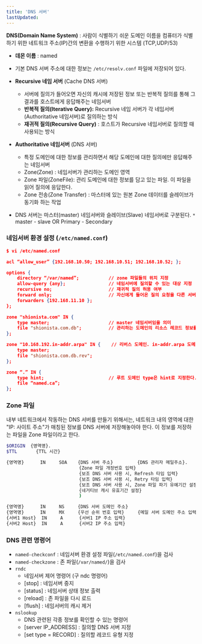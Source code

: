 ```yaml
---
title: 'DNS 서버'
lastUpdated: 
---
```


**DNS(Domain Name System)** : 사람이 식별하기 쉬운 도메인 이름을 컴퓨터가 식별하기 위한 네트워크 주소(IP)간의 변환을 수행하기 위한 시스템 (TCP,UDP/53)
- **데몬 이름** : named
- 기본 DNS 서버 주소에 대한 정보는 `/etc/resolv.conf` 파일에 저장되어 있다.

- **Recursive 네임 서버** (Cache DNS 서버)
  - 서버에 질의가 들어오면 자신의 캐시에 저장된 정보 또는 반복적 질의를 통해 그 결과를 호스트에게 응답해주는 네임서버
  - **반복적 질의(Iterative Query):** Recursive 네임 서버가 각 네임서버(Authoritative 네임서버)로 질의하는 방식
  - **재귀적 질의(Recursive Query)** : 호스트가 Recursive 네임서버로 질의할 때 사용되는 방식
  
-  **Authoritative 네임서버** (DNS 서버)
   - 특정 도메인에 대한 정보를 관리하면서 해당 도메인에 대한 질의에만 응답해주는 네임서버
   - Zone(Zone) : 네임서버가 관리하는 도메인 영역
   - Zone 파일(ZoneFile): 관리 도메인에 대한 정보를 담고 있는 파일. 이 파일을 읽어 질의에 응답한다.
   - Zone 전송(Zone Transfer) : 마스터에 있는 원본 Zone 데이터를 슬레이브가 동기화 하는 작업

-  DNS 서버는 마스터(master) 네임서버와 슬레이브(Slave) 네임서버로 구분된다.
`*` master - slave OR Primary - Secondary

### 네임서버 환경 설정 (`/etc/named.conf`)

```json
$ vi /etc/named.conf

acl “allow_user” {192.168.10.50; 192.168.10.51; 192.168.10.52; };

options {
    directory “/var/named”;           // zone 파일들의 위치 지정
    allow-query {any};                // 네임서버에 질의할 수 있는 대상 지정 
    recursive no;                     // 재귀적 질의 허용 여부
    forward only;                     // 자신에게 들어온 질의 요청을 다른 서버로 넘기는 옵션 
    forwarders {192.168.11.10 };
};

zone "shionista.com" IN {
    type master;                      // master 네임서버임을 의미
    file "shionista.com.db";          // 관리하는 도메인의 리소스 레코드 정보를 담고 있는 Zone 파일명을 의미 
};

zone "10.168.192.in-addr.arpa" IN {    // 리버스 도메인. in-addr.arpa 도메인의 하위 도메인으로 구성한다. 
    type master;
    file "shionista.com.db.rev";
};

zone “.” IN {
    type hint;                        // 루트 도메인 type은 hint로 지정한다.
    file “named.ca”;
};
```

### Zone 파일

내부 네트워크에서 작동하는 DNS 서버를 만들기 위해서는, 네트워크 내의 영역에 대한 "IP: 사이트 주소"가 매칭된 정보를 DNS 서버에 저장해놓아야 한다. 이 정보를 저장하는 파일을 Zone 파일이라고 한다.

```bash
$ORIGIN  {영역명}.
$TTL       {TTL 시간}

{영역명}      IN     SOA    {DNS 서버 주소}         {DNS 관리자 메일주소}.    (
                           {Zone 파일 개정번호 입력}
                           {보조 DNS 서버 사용 시, Refresh 타임 입력}
                           {보조 DNS 서버 사용 시, Retry 타임 입력}
                           {보조 DNS 서버 사용 시, Zone 파일 파기 유예기간 설정}
                           {네거티브 캐시 유효기간 설정} 
                           )

{영역명}      IN     NS     {DNS 서버 도메인 주소}
{영역명}      IN     MX     {우선 순위 번호 입력}     {메일 서버 도메인 주소 입력}
{서버1 Host}  IN     A      {서버1 IP 주소 입력}          
{서버2 Host}  IN     A      {서버2 IP 주소 입력}
```

### DNS 관련 명령어

- `named-checkconf` : 네임서버 환경 설정 파일(`/etc/named.conf`)을 검사
- `named-checkzone` : 존 파일(`/var/named/`)을 검사
- `rndc`
  - 네임서버 제어 명령어 (구 ndc 명령어)
  - [stop] : 네임서버 중지
  - [status] : 네임서버 상태 정보 출력
  - [reload] : 존 파일을 다시 로드
  - [flush] : 네임서버의 캐시 제거
- `nslookup`
  - DNS 관련된 각종 정보를 확인할 수 있는 명령어
  - [server IP_ADDRESS] : 질의할 DNS 서버 지정
  - [set type = RECORD] : 질의할 레코드 유형 지정
